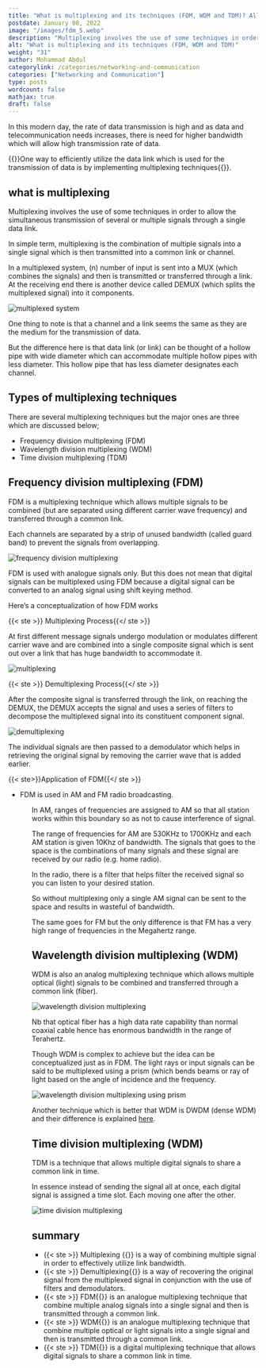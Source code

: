 ```yaml
---
title: "What is multiplexing and its techniques (FDM, WDM and TDM)? All you need to know"
postdate: January 08, 2022
image: "/images/fdm_5.webp"
description: "Multiplexing involves the use of some techniques in order to allow the simultaneous transmission of several or multiple signals through a single data link. The three types of multiplexing techniques are FDM,WDM and TDM."
alt: "What is multiplexing and its techniques (FDM, WDM and TDM)"
weight: "31"
author: Mohammad Abdul
categorylink: /categories/networking-and-communication
categories: ["Networking and Communication"]
type: posts
wordcount: false
mathjax: true
draft: false
---
```


In this modern day, the rate of data transmission is high and as data and telecommunication needs increases, there is need for higher bandwidth which will allow high transmission rate of data.

{{<ste ste >}}One way to efficiently utilize the data link which is used for the transmission of data is by implementing multiplexing techniques{{</ste>}}.

## what is multiplexing

Multiplexing involves the use of some techniques in order to allow the simultaneous transmission of several or multiple signals through a single data link.

In simple term, multiplexing is the combination of multiple signals into a single signal which is then transmitted into a common link or channel.

In a multiplexed system, (n) number of input is sent into a MUX (which combines the signals) and then is transmitted or transferred through a link. At the receiving end there is another device called DEMUX (which splits the multiplexed signal) into it components.

<img loading="lazy" src="/images/fdm_5.webp" alt="multiplexed system">

One thing to note is that a channel and a link seems the same as they are the medium for the transmission of data.

But the difference here is that data link (or link) can be thought of a hollow pipe with wide diameter which can accommodate multiple hollow pipes with less diameter. This hollow pipe that has less diameter designates each channel.

## Types of multiplexing techniques

There are several multiplexing techniques but the major ones are three which are discussed below;

<ul class="ul-in-post">
<li>Frequency division multiplexing (FDM)</li>
<li>Wavelength division multiplexing (WDM)</li>
<li>Time division multiplexing (TDM)</li>
</ul>

## Frequency division multiplexing (FDM)

FDM is a multiplexing technique which allows multiple signals to be combined (but are separated using different carrier wave frequency) and transferred through a common link.

Each channels are separated by a strip of unused bandwidth (called guard band) to prevent the signals from overlapping.

<img loading="lazy" src="/images/fdm_2.webp" alt="frequency division multiplexing">

FDM is used with analogue signals only. But this does not mean that digital signals can be multiplexed using FDM because a digital signal can be converted to an analog signal using shift keying method.

Here’s a conceptualization of how FDM works

{{< ste >}} Multiplexing Process{{</ ste >}}
<br>

At first different message signals undergo modulation or modulates different carrier wave and are combined into a single composite signal which is sent out over a link that has huge bandwidth to accommodate it.

<img loading="lazy" src="/images/fdm_3.webp" alt="multiplexing">

{{< ste >}} Demultiplexing Process{{</ ste >}}
<br>

After the composite signal is transferred through the link, on reaching the DEMUX, the DEMUX accepts the signal and uses a series of filters to decompose the multiplexed signal into its constituent component signal.

<img loading="lazy" src="/images/fdm_7.webp" alt="demultiplexing">

The individual signals are then passed to a demodulator which helps in retrieving the original signal by removing the carrier wave that is added earlier.

{{< ste>}}Application of FDM{{</ ste >}}
<br>

<ul class="ul-in-post">
<li>FDM is used in AM and FM radio broadcasting.</li>
<ul>

In AM, ranges of frequencies are assigned to AM so that all station works within this boundary so as not to cause interference of signal.

The range of frequencies for AM are 530KHz to 1700KHz and each AM station is given 10Khz of bandwidth. The signals that goes to the space is the combinations of many signals and these signal are received by our radio (e.g. home radio).

In the radio, there is a filter that helps filter the received signal so you can listen to your desired station.

So without multiplexing only a single AM signal can be sent to the space and results in wasteful of bandwidth.

The same goes for FM but the only difference is that FM has a very high range of frequencies in the Megahertz range.

## Wavelength division multiplexing (WDM)

WDM is also an analog multiplexing technique which allows multiple optical (light) signals to be combined and transferred through a common link (fiber).

<img loading="lazy" src="/images/fdm_6.webp" alt="wavelength division multiplexing">

Nb that optical fiber has a high data rate capability than normal coaxial cable hence has enormous bandwidth in the range of Terahertz.

Though WDM is complex to achieve but the idea can be conceptualized just as in FDM. The light rays or input signals can be said to be multiplexed using a prism (which bends beams or ray of light based on the angle of incidence and the frequency.

<img loading="lazy" src="/images/fdm_4.webp" alt="wavelength division multiplexing using prism">

Another technique which is better that WDM is DWDM (dense WDM) and their difference is explained <a href="/networking/difference-between-wdm-and-dwdm-multiplexing-technique/" class="links-to-article">here</a>.

## Time division multiplexing (WDM)

TDM is a technique that allows multiple digital signals to share a common link in time.

In essence instead of sending the signal all at once, each digital signal is assigned a time slot. Each moving one after the other.

<img loading="lazy" src="/images/fdm_1.webp" alt="time division multiplexing">

## summary

<ul class="ul-in-post">
<li> {{< ste >}} Multiplexing {{</ ste >}} is a way of combining multiple signal in order to effectively utilize link bandwidth.</li>

<li> {{< ste >}} Demultiplexing{{</ ste >}} is a way of recovering the original signal from the multiplexed signal in conjunction with the use of filters and demodulators.</li>

<li> {{< ste >}} FDM{{</ ste >}} is an analogue multiplexing technique that combine multiple analog signals into a single signal and then is transmitted through a common link.</li>

<li> {{< ste >}} WDM{{</ ste >}} is an analogue multiplexing technique that combine multiple optical or light signals into a single signal and then is transmitted through a common link.</li>

<li> {{< ste >}} TDM{{</ ste >}} is a digital multiplexing technique that allows digital signals to share a common link in time.</li>

</ul>

<br>
